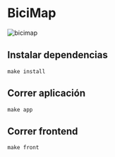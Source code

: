 # BiciMap

![bicimap](https://user-images.githubusercontent.com/37588761/167317717-e032b28c-23a2-4999-9aa8-4b5e463dcc9b.png)

## Instalar dependencias

```
make install
```

## Correr aplicación

```
make app
```

## Correr frontend

```
make front
```
